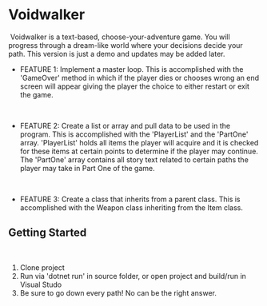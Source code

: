 # Voidwalker
​
Voidwalker is a text-based, choose-your-adventure game. You will progress through a dream-like world where your decisions
decide your path. This version is just a demo and updates may be added later. 
​
​
- FEATURE 1: Implement a master loop. This is accomplished with the 'GameOver' method in which if the player dies or chooses wrong
an end screen will appear giving the player the choice to either restart or exit the game.

​
- FEATURE 2: Create a list or array and pull data to be used in the program. This is accomplished with the 'PlayerList' and the
'PartOne' array. 'PlayerList' holds all items the player will acquire and it is checked for these items at certain points to determine
if the player may continue. The 'PartOne' array contains all story text related to certain paths the player may take in Part One of
the game.

 ​
- FEATURE 3: Create a class that inherits from a parent class. This is accomplished with the Weapon class inheriting from the Item class. 
  ​
​
## Getting Started
​
1. Clone project
2. Run via 'dotnet run' in source folder, or open project and build/run in Visual Studo
3. Be sure to go down every path! No can be the right answer.
